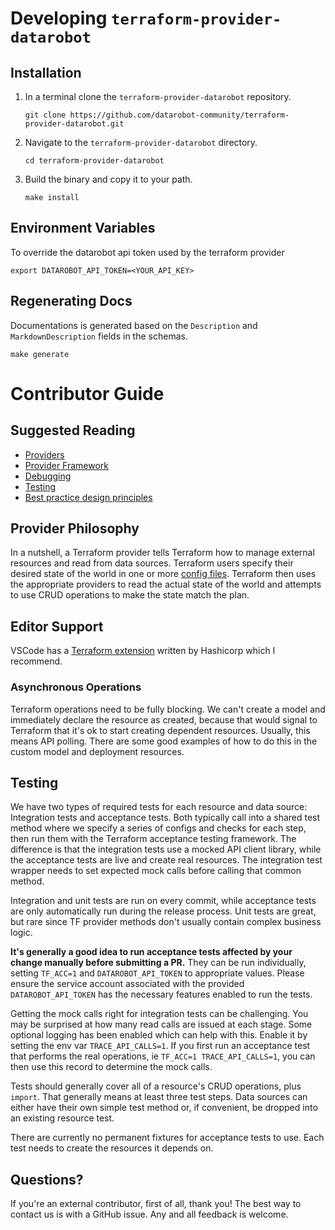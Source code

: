 # Developing `terraform-provider-datarobot`

## Installation

1. In a terminal clone the `terraform-provider-datarobot` repository.

    ~~~ shell
    git clone https://github.com/datarobot-community/terraform-provider-datarobot.git
    ~~~

1. Navigate to the `terraform-provider-datarobot` directory.

    ~~~ shell
    cd terraform-provider-datarobot
    ~~~

1. Build the binary and copy it to your path.

    ~~~ shell
    make install
    ~~~

## Environment Variables

To override the datarobot api token used by the terraform provider

~~~shell
export DATAROBOT_API_TOKEN=<YOUR_API_KEY>
~~~

## Regenerating Docs

Documentations is generated based on the `Description` and `MarkdownDescription` fields in the schemas.

~~~shell
make generate
~~~

# Contributor Guide

## Suggested Reading

- [Providers](https://developer.hashicorp.com/terraform/language/providers)
- [Provider Framework](https://developer.hashicorp.com/terraform/plugin/framework)
- [Debugging](https://developer.hashicorp.com/terraform/plugin/debugging)
- [Testing](https://developer.hashicorp.com/terraform/plugin/testing)
- [Best practice design principles](https://developer.hashicorp.com/terraform/plugin/best-practices/hashicorp-provider-design-principles)

## Provider Philosophy

In a nutshell, a Terraform provider tells Terraform how to manage external resources and read from data sources.
Terraform users specify their desired state of the world in one or more [config files](https://developer.hashicorp.com/terraform/language/syntax/configuration).
Terraform then uses the appropriate providers to read the actual state of the world and attempts to use CRUD operations
to make the state match the plan.

## Editor Support

VSCode has a
[Terraform extension](https://marketplace.visualstudio.com/items?itemName=HashiCorp.terraform)
written by Hashicorp which I recommend.

### Asynchronous Operations

Terraform operations need to be fully blocking. We can't create a model and immediately declare the
resource as created, because that would signal to Terraform that it's ok to start creating dependent resources. Usually,
this means API polling. There are some good examples of how to do this in the custom model and deployment resources.

## Testing

We have two types of required tests for each resource and data source: Integration tests and acceptance tests. Both
typically call into a shared test method where we specify a series of configs and checks for each step, then run them
with the Terraform acceptance testing framework. The difference is that the integration tests use a mocked API client
library, while the acceptance tests are live and create real resources. The integration test wrapper needs to set
expected mock calls before calling that common method.

Integration and unit tests are run on every commit, while acceptance tests are only automatically run during the release
process. Unit tests are great, but rare since TF provider methods don't usually contain complex business logic.

**It's generally a good idea to run acceptance tests affected by your change manually before submitting a PR.** They can be run individually, setting `TF_ACC=1` and `DATAROBOT_API_TOKEN` to appropriate values. Please ensure the service account associated with the provided `DATAROBOT_API_TOKEN` has the necessary features enabled to run the tests.

Getting the mock calls right for integration tests can be challenging. You may be surprised at how many read calls are
issued at each stage. Some optional logging has been enabled which can help with this. Enable it by setting the env var `TRACE_API_CALLS=1`. If you first run an acceptance test that performs the real operations, ie `TF_ACC=1 TRACE_API_CALLS=1`, you can then use this record to determine the mock calls.

Tests should generally cover all of a resource's CRUD operations, plus `import`. That generally means at least three test steps. Data sources can either have their own simple test method or, if convenient, be dropped into an existing resource test.

There are currently no permanent fixtures for acceptance tests to use. Each test needs to create the resources it depends on.

## Questions?

If you're an external contributor, first of all, thank you! The best way to contact us is with a GitHub issue. Any and all feedback is welcome.